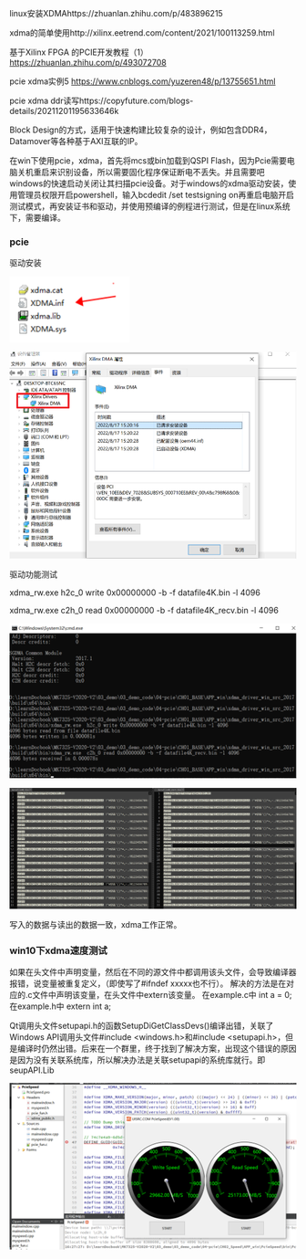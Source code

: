 linux安装XDMAhttps://zhuanlan.zhihu.com/p/483896215

xdma的简单使用http://xilinx.eetrend.com/content/2021/100113259.html

基于Xilinx FPGA 的PCIE开发教程（1）https://zhuanlan.zhihu.com/p/493072708

pcie xdma实例5 https://www.cnblogs.com/yuzeren48/p/13755651.html

pcie xdma ddr读写https://copyfuture.com/blogs-details/20211201195633646k

Block Design的方式，适用于快速构建比较复杂的设计，例如包含DDR4，Datamover等各种基于AXI互联的IP。

在win下使用pcie，xdma，首先将mcs或bin加载到QSPI Flash，因为Pcie需要电脑关机重启来识别设备，所以需要固化程序保证断电不丢失。并且需要吧windows的快速启动关闭让其扫描pcie设备。对于windows的xdma驱动安装，使用管理员权限开启powershell，输入bcdedit /set testsigning on再重启电脑开启测试模式，再安装证书和驱动，并使用预编译的例程进行测试，但是在linux系统下，需要编译。

### pcie

驱动安装

![image-20220817221632926](pcie.assets/image-20220817221632926.png)

![image-20220817221728659](pcie.assets/image-20220817221728659.png)

驱动功能测试

xdma_rw.exe  h2c_0 write 0x00000000 -b -f datafile4K.bin -l 4096

xdma_rw.exe  c2h_0 read 0x00000000 -b -f datafile4K_recv.bin -l 4096

![image-20220817222737499](pcie.assets/image-20220817222737499.png)

![image-20220817222747720](pcie.assets/image-20220817222747720.png)

写入的数据与读出的数据一致，xdma工作正常。

### win10下xdma速度测试

如果在头文件中声明变量，然后在不同的源文件中都调用该头文件，会导致编译器报错，说变量被重复定义，（即使写了#ifndef xxxxx也不行）。
解决的方法是在对应的.c文件中声明该变量，在头文件中extern该变量。
在example.c中
int a = 0;
在example.h中
extern int a;

Qt调用头文件setupapi.h的函数SetupDiGetClassDevs()编译出错，关联了Windows API调用头文件#include <windows.h>和#include <setupapi.h>，但是编译时仍然出错。后来在一个群里，终于找到了解决方案，出现这个错误的原因是因为没有关联系统库，所以解决办法是关联setupapi的系统库就行。即seupAPI.Lib

![image-20220818163045062](pcie.assets/image-20220818163045062.png)